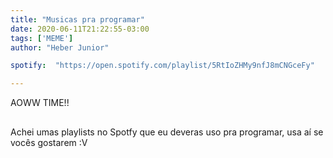 ```yaml
---
title: "Musicas pra programar"
date: 2020-06-11T21:22:55-03:00
tags: ['MEME']
author: "Heber Junior"

spotify:  "https://open.spotify.com/playlist/5RtIoZHMy9nfJ8mCNGceFy"

---
```


AOWW TIME!!
##
Achei umas playlists no Spotfy que eu deveras uso pra programar, usa aí se vocês gostarem :V
